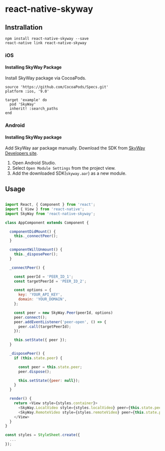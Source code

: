 
# react-native-skyway

## Instrallation

```
npm install react-native-skyway --save
react-native link react-native-skyway
```

### iOS

#### Installing SkyWay Package

Install SkyWay package via CocoaPods.

```
source 'https://github.com/CocoaPods/Specs.git'
platform :ios, '9.0'

target 'example' do
  pod 'SkyWay'
  inherit! :search_paths
end
```

### Android

#### Installing SkyWay package

Add SkyWay aar package manually. Download the SDK from [SkyWay  Developers site](https://webrtc.ecl.ntt.com/en/android-sdk.html).

1. Open Android Studio.
2. Select `Open Module Settings` from the project view.
3. Add the downloaded SDK(`skyway.aar`) as a new module.

## Usage
```javascript

import React, { Component } from 'react';
import { View } from 'react-native';
import SkyWay from 'react-native-skyway';

class AppComponent extends Component {

  componentDidMount() {
    this._connectPeer();
  }

  componentWillUnmount() {
    this._disposePeer();
  }

  _connectPeer() {

    const peerId = 'PEER_ID_1';
    const targetPeerId = 'PEER_ID_2';

    const options = {
      key: 'YOUR_API_KEY',
      domain: 'YOUR_DOMAIN',
    };

    const peer = new SkyWay.Peer(peerId, options)
    peer.connect();
    peer.addEventListener('peer-open', () => {
      peer.call(targetPeerId);
    });

    this.setState({ peer });
  }

  _disposePeer() {
    if (this.state.peer) {

      const peer = this.state.peer;
      peer.dispose();

      this.setState({peer: null});
    }
  }

  render() {
    return <View style={styles.container}>
      <SkyWay.LocalVideo style={styles.localVideo} peer={this.state.peer} />
      <SkyWay.RemoteVideo style={styles.remoteVideo} peer={this.state.peer} />
    </View>
  }
}

const styles = StyleSheet.create({
  ...
});

```
